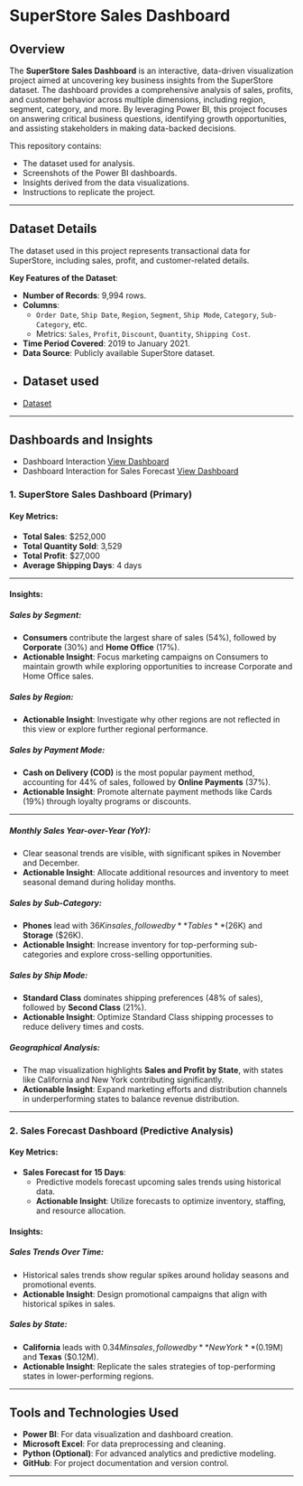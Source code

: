 # SuperStore Sales Dashboard

## Overview

The **SuperStore Sales Dashboard** is an interactive, data-driven visualization project aimed at uncovering key business insights from the SuperStore dataset. The dashboard provides a comprehensive analysis of sales, profits, and customer behavior across multiple dimensions, including region, segment, category, and more. By leveraging Power BI, this project focuses on answering critical business questions, identifying growth opportunities, and assisting stakeholders in making data-backed decisions.

This repository contains:
- The dataset used for analysis.
- Screenshots of the Power BI dashboards.
- Insights derived from the data visualizations.
- Instructions to replicate the project.

---

## Dataset Details

The dataset used in this project represents transactional data for SuperStore, including sales, profit, and customer-related details.

**Key Features of the Dataset**:
- **Number of Records**: 9,994 rows.
- **Columns**:
  - `Order Date`, `Ship Date`, `Region`, `Segment`, `Ship Mode`, `Category`, `Sub-Category`, etc.
  - Metrics: `Sales`, `Profit`, `Discount`, `Quantity`, `Shipping Cost`.
- **Time Period Covered**: 2019 to January 2021.
- **Data Source**: Publicly available SuperStore dataset.
- ## Dataset used
- <a href="https://github.com/gourabhsingh5/Store_Sales_Dashboard/blob/main/SuperStore_Sales_Dataset.csv">Dataset</a>

---

## Dashboards and Insights

- Dashboard Interaction <a href="https://github.com/gourabhsingh5/Store_Sales_Dashboard/blob/main/Screenshot%202025-01-21%20021840.png">View Dashboard</a>
- Dashboard Interaction for Sales Forecast <a href="https://github.com/gourabhsingh5/Store_Sales_Dashboard/blob/main/Screenshot%202025-01-21%20021858.png">View Dashboard</a>

### 1. **SuperStore Sales Dashboard** (Primary)

#### Key Metrics:
- **Total Sales**: $252,000
- **Total Quantity Sold**: 3,529
- **Total Profit**: $27,000
- **Average Shipping Days**: 4 days

---

#### Insights:

##### **Sales by Segment**:
- **Consumers** contribute the largest share of sales (54%), followed by **Corporate** (30%) and **Home Office** (17%).
- **Actionable Insight**: Focus marketing campaigns on Consumers to maintain growth while exploring opportunities to increase Corporate and Home Office sales.

##### **Sales by Region**:
- **Actionable Insight**: Investigate why other regions are not reflected in this view or explore further regional performance.

##### **Sales by Payment Mode**:
- **Cash on Delivery (COD)** is the most popular payment method, accounting for 44% of sales, followed by **Online Payments** (37%).
- **Actionable Insight**: Promote alternate payment methods like Cards (19%) through loyalty programs or discounts.

---

##### **Monthly Sales Year-over-Year (YoY)**:
- Clear seasonal trends are visible, with significant spikes in November and December.
- **Actionable Insight**: Allocate additional resources and inventory to meet seasonal demand during holiday months.

##### **Sales by Sub-Category**:
- **Phones** lead with $36K in sales, followed by **Tables** ($26K) and **Storage** ($26K).
- **Actionable Insight**: Increase inventory for top-performing sub-categories and explore cross-selling opportunities.

##### **Sales by Ship Mode**:
- **Standard Class** dominates shipping preferences (48% of sales), followed by **Second Class** (21%).
- **Actionable Insight**: Optimize Standard Class shipping processes to reduce delivery times and costs.

##### **Geographical Analysis**:
- The map visualization highlights **Sales and Profit by State**, with states like California and New York contributing significantly.
- **Actionable Insight**: Expand marketing efforts and distribution channels in underperforming states to balance revenue distribution.

---

### 2. **Sales Forecast Dashboard** (Predictive Analysis)

#### Key Metrics:
- **Sales Forecast for 15 Days**:
  - Predictive models forecast upcoming sales trends using historical data.
  - **Actionable Insight**: Utilize forecasts to optimize inventory, staffing, and resource allocation.

#### Insights:

##### **Sales Trends Over Time**:
- Historical sales trends show regular spikes around holiday seasons and promotional events.
- **Actionable Insight**: Design promotional campaigns that align with historical spikes in sales.

##### **Sales by State**:
- **California** leads with $0.34M in sales, followed by **New York** ($0.19M) and **Texas** ($0.12M).
- **Actionable Insight**: Replicate the sales strategies of top-performing states in lower-performing regions.

---

## Tools and Technologies Used

- **Power BI**: For data visualization and dashboard creation.
- **Microsoft Excel**: For data preprocessing and cleaning.
- **Python (Optional)**: For advanced analytics and predictive modeling.
- **GitHub**: For project documentation and version control.

---
